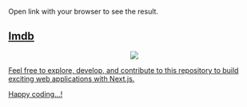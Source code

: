 Open link with your browser to see the result.


## [Imdb](https://imdb-next-js.vercel.app/) 

<div align="center">
<a href="https://imdb-next-js.vercel.app/">
<img  src="https://i.ibb.co/kJfqMKV/imdb-next-js-vercel-app-2024-01-12-08-44-51.png"/>
</div>












Feel free to explore, develop, and contribute to this repository to build exciting web applications with Next.js.

Happy coding...!
